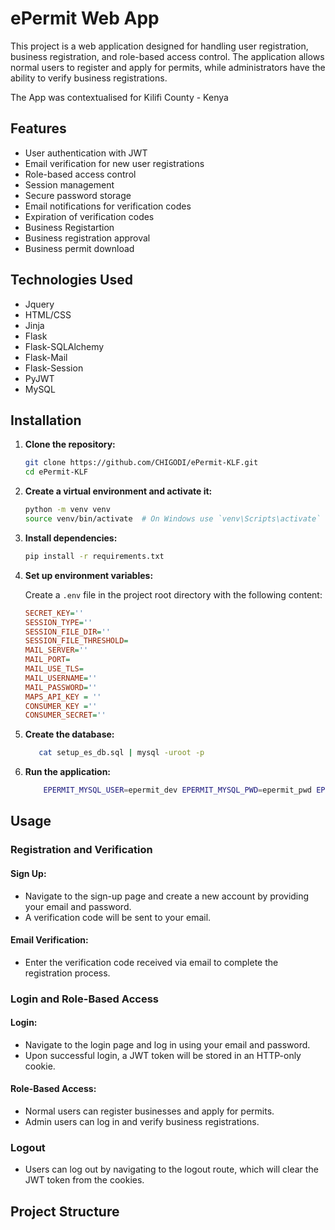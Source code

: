 # ePermit Web App 

This project is a web application designed for handling user registration, business registration, and role-based access control. The application allows normal users to register and apply for permits, while administrators have the ability to verify business registrations.

The App was contextualised for Kilifi County - Kenya

## Features

- User authentication with JWT
- Email verification for new user registrations
- Role-based access control
- Session management
- Secure password storage
- Email notifications for verification codes
- Expiration of verification codes
- Business Registartion
- Business registration approval
- Business permit download

## Technologies Used

- Jquery
- HTML/CSS
- Jinja
- Flask
- Flask-SQLAlchemy
- Flask-Mail
- Flask-Session
- PyJWT
- MySQL

## Installation

1. **Clone the repository:**

    ```bash
    git clone https://github.com/CHIGODI/ePermit-KLF.git
    cd ePermit-KLF
    ```

2. **Create a virtual environment and activate it:**

    ```bash
    python -m venv venv
    source venv/bin/activate  # On Windows use `venv\Scripts\activate`
    ```

3. **Install dependencies:**

    ```bash
    pip install -r requirements.txt
    ```

4. **Set up environment variables:**

    Create a `.env` file in the project root directory with the following content:

    ```ini
    SECRET_KEY=''
    SESSION_TYPE=''
    SESSION_FILE_DIR=''
    SESSION_FILE_THRESHOLD=
    MAIL_SERVER=''
    MAIL_PORT=
    MAIL_USE_TLS=
    MAIL_USERNAME=''
    MAIL_PASSWORD=''
    MAPS_API_KEY = ''
    CONSUMER_KEY =''
    CONSUMER_SECRET=''
    ```

5. **Create the database:**

    ```bash
       cat setup_es_db.sql | mysql -uroot -p
    ```

7. **Run the application:**

    ```bash
        EPERMIT_MYSQL_USER=epermit_dev EPERMIT_MYSQL_PWD=epermit_pwd EPERMIT_MYSQL_HOST=localhost EPERMIT_MYSQL_DB=epermit_dev_db python3 -m web_flask.app
    ```

## Usage

### Registration and Verification

#### Sign Up:

- Navigate to the sign-up page and create a new account by providing your email and password.
- A verification code will be sent to your email.

#### Email Verification:

- Enter the verification code received via email to complete the registration process.

### Login and Role-Based Access

#### Login:

- Navigate to the login page and log in using your email and password.
- Upon successful login, a JWT token will be stored in an HTTP-only cookie.

#### Role-Based Access:

- Normal users can register businesses and apply for permits.
- Admin users can log in and verify business registrations.

### Logout

- Users can log out by navigating to the logout route, which will clear the JWT token from the cookies.

## Project Structure



